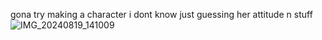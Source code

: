 gona try making a character i dont know
just guessing her attitude n stuff 
![IMG_20240819_141009](https://github.com/user-attachments/assets/0829cae8-0ba9-4cae-97c3-a1acf9d9a75a)
